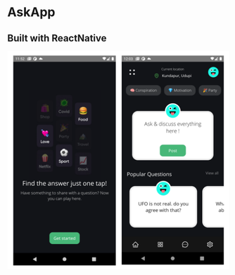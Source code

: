 # AskApp
## Built with ReactNative

![Screenshot](https://raw.githubusercontent.com/chandankumarshanbhag/AskApp---React-Native-App/master/screenshots/screenshot.png)
